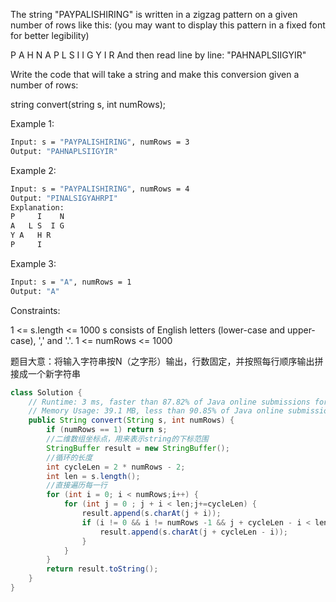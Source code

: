 The string "PAYPALISHIRING" is written in a zigzag pattern on a given number of rows like this: (you may want to display this pattern in a fixed font for better legibility)

P   A   H   N
A P L S I I G
Y   I   R
And then read line by line: "PAHNAPLSIIGYIR"

Write the code that will take a string and make this conversion given a number of rows:

string convert(string s, int numRows);
 
Example 1:
```bash txt
Input: s = "PAYPALISHIRING", numRows = 3
Output: "PAHNAPLSIIGYIR"
```
Example 2:
```bash txt
Input: s = "PAYPALISHIRING", numRows = 4
Output: "PINALSIGYAHRPI"
Explanation:
P     I    N
A   L S  I G
Y A   H R
P     I
```
Example 3:
```bash txt
Input: s = "A", numRows = 1
Output: "A"
```
 
Constraints:

1 <= s.length <= 1000
s consists of English letters (lower-case and upper-case), ',' and '.'.
1 <= numRows <= 1000

题目大意：将输入字符串按N（之字形）输出，行数固定，并按照每行顺序输出拼接成一个新字符串


```java
class Solution {
    // Runtime: 3 ms, faster than 87.82% of Java online submissions for ZigZag Conversion.
    // Memory Usage: 39.1 MB, less than 90.85% of Java online submissions for ZigZag Conversion.
    public String convert(String s, int numRows) {
        if (numRows == 1) return s;
        //二维数组坐标点，用来表示string的下标范围
        StringBuffer result = new StringBuffer();
        //循环的长度
        int cycleLen = 2 * numRows - 2;
        int len = s.length();
        //直接遍历每一行
        for (int i = 0; i < numRows;i++) {
            for (int j = 0 ; j + i < len;j+=cycleLen) {
                result.append(s.charAt(j + i));
                if (i != 0 && i != numRows -1 && j + cycleLen - i < len) {
                    result.append(s.charAt(j + cycleLen - i));
                }
            }
        }
        return result.toString();
    }
}
```